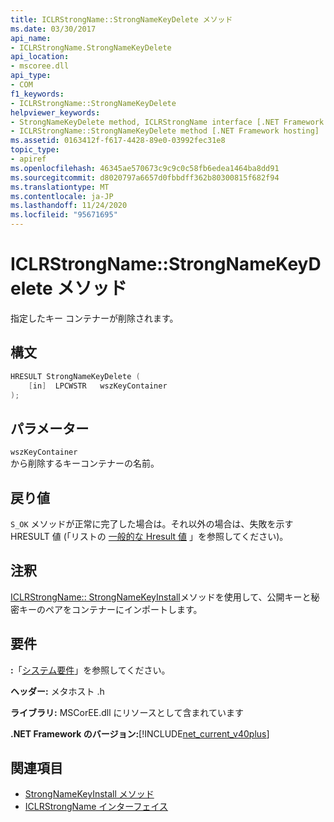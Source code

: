 ```yaml
---
title: ICLRStrongName::StrongNameKeyDelete メソッド
ms.date: 03/30/2017
api_name:
- ICLRStrongName.StrongNameKeyDelete
api_location:
- mscoree.dll
api_type:
- COM
f1_keywords:
- ICLRStrongName::StrongNameKeyDelete
helpviewer_keywords:
- StrongNameKeyDelete method, ICLRStrongName interface [.NET Framework hosting]
- ICLRStrongName::StrongNameKeyDelete method [.NET Framework hosting]
ms.assetid: 0163412f-f617-4428-89e0-03992fec31e8
topic_type:
- apiref
ms.openlocfilehash: 46345ae570673c9c9c0c58fb6edea1464ba8dd91
ms.sourcegitcommit: d8020797a6657d0fbbdff362b80300815f682f94
ms.translationtype: MT
ms.contentlocale: ja-JP
ms.lasthandoff: 11/24/2020
ms.locfileid: "95671695"
---
```

# <a name="iclrstrongnamestrongnamekeydelete-method"></a>ICLRStrongName::StrongNameKeyDelete メソッド

指定したキー コンテナーが削除されます。  
  
## <a name="syntax"></a>構文  
  
```cpp  
HRESULT StrongNameKeyDelete (  
    [in]  LPCWSTR   wszKeyContainer  
);  
```  
  
## <a name="parameters"></a>パラメーター  

 `wszKeyContainer`  
 から削除するキーコンテナーの名前。  
  
## <a name="return-value"></a>戻り値  

 `S_OK` メソッドが正常に完了した場合は。それ以外の場合は、失敗を示す HRESULT 値 (「リストの [一般的な Hresult 値](/windows/win32/seccrypto/common-hresult-values) 」を参照してください)。  
  
## <a name="remarks"></a>注釈  

 [ICLRStrongName:: StrongNameKeyInstall](iclrstrongname-strongnamekeyinstall-method.md)メソッドを使用して、公開キーと秘密キーのペアをコンテナーにインポートします。  
  
## <a name="requirements"></a>要件  

 **:**「[システム要件](../../get-started/system-requirements.md)」を参照してください。  
  
 **ヘッダー:** メタホスト .h  
  
 **ライブラリ:** MSCorEE.dll にリソースとして含まれています  
  
 **.NET Framework のバージョン:**[!INCLUDE[net_current_v40plus](../../../../includes/net-current-v40plus-md.md)]  
  
## <a name="see-also"></a>関連項目

- [StrongNameKeyInstall メソッド](iclrstrongname-strongnamekeyinstall-method.md)
- [ICLRStrongName インターフェイス](iclrstrongname-interface.md)
